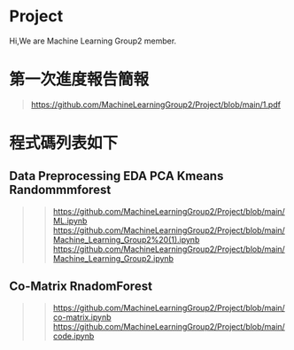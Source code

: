 # Project
Hi,We are Machine Learning Group2 member.
# 第一次進度報告簡報
>https://github.com/MachineLearningGroup2/Project/blob/main/1.pdf

# 程式碼列表如下
## Data Preprocessing EDA PCA Kmeans Randommmforest
>>https://github.com/MachineLearningGroup2/Project/blob/main/ML.ipynb
>>https://github.com/MachineLearningGroup2/Project/blob/main/Machine_Learning_Group2%20(1).ipynb
>>https://github.com/MachineLearningGroup2/Project/blob/main/Machine_Learning_Group2.ipynb
## Co-Matrix RnadomForest
>>https://github.com/MachineLearningGroup2/Project/blob/main/co-matrix.ipynb
>>https://github.com/MachineLearningGroup2/Project/blob/main/code.ipynb
>>
